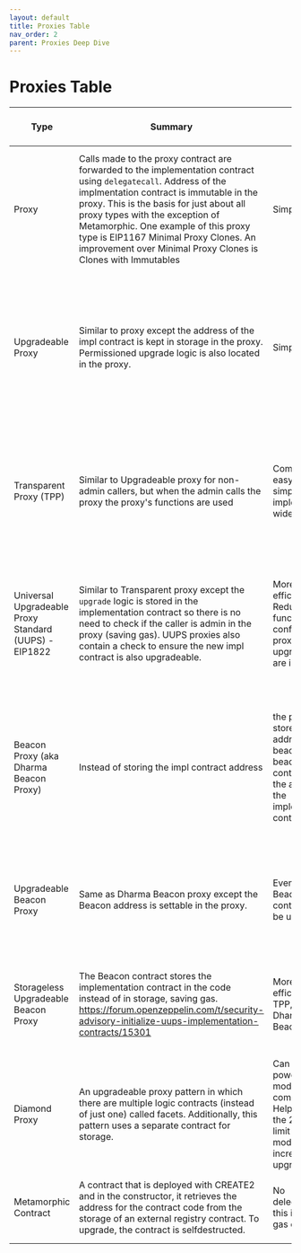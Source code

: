 ```yaml
---
layout: default
title: Proxies Table
nav_order: 2
parent: Proxies Deep Dive
---
```


# Proxies Table

| Type                                                  | Summary                                                                                                                                                                                                                                                                                                                                                                                        | Pros                                                                                                                      | Cons                                                                                                                                                                             | Gotchas                                                                                                                                                                                       | Who should implement                                                                                                  | Known Vulnerabilities                                                                                                                                                 | Upgradeable?                                                       | Can be made immutable?                                                                                |                                                                                 |
|-------------------------------------------------------|------------------------------------------------------------------------------------------------------------------------------------------------------------------------------------------------------------------------------------------------------------------------------------------------------------------------------------------------------------------------------------------------|---------------------------------------------------------------------------------------------------------------------------|----------------------------------------------------------------------------------------------------------------------------------------------------------------------------------|-----------------------------------------------------------------------------------------------------------------------------------------------------------------------------------------------|-----------------------------------------------------------------------------------------------------------------------|-----------------------------------------------------------------------------------------------------------------------------------------------------------------------|--------------------------------------------------------------------|-------------------------------------------------------------------------------------------------------|---------------------------------------------------------------------------------|
| Proxy                                                 | Calls made to the proxy contract are forwarded to the implementation contract using `delegatecall`.  Address of the implmentation contract is immutable in the proxy. This is the basis for just about all proxy types with the exception of Metamorphic.  One example of this proxy type is EIP1167 Minimal Proxy Clones.  An improvement over Minimal Proxy Clones is Clones with Immutables | Simple                                                                                                                    | Costs gas to do the delegate call                                                                                                                                                |                                                                                                                                                                                               | Shims to avoid deploying many of the same contract                                                                    | can deploy new shims that poijnt to an existing contract.  When there's a 1-1 relationship between proxy and impl contracts.                                          | delegatecall in impl, or selfdestruct in impl                      | No                                                                                                    | Yes, by design.                                                                 |
| Upgradeable Proxy                                     | Similar to proxy except the address of the impl contract is kept in storage in the proxy.  Permissioned upgrade logic is also located in the proxy.                                                                                                                                                                                                                                            | Simple.                                                                                                                   | Extra care is required for the upgrade logic (access control) as it resides in the implementation contract. Costs gas to do the delegate call, Vulnerable to function collisions | storage collisions can be avoided by eip1967 , admin != caller                                                                                                                                | Not widely used anymore.  There are better patterns.                                                                  | Function collision w proxy, storage colliosion, delegatecall in impl, or selfdestruct in impl                                                                         | Yes                                                                | Yes, by admin revoking ownership of the proxy.                                                        |                                                                                 |
| Transparent Proxy (TPP)                               | Similar to Upgradeable proxy for non-admin callers, but when the admin calls the proxy the proxy's functions are used                                                                                                                                                                                                                                                                          | Comparatively easy and simpler to implement; widely used                                                                  | Waste gas on delegatecall and checking storage to see if caller is admin                                                                                                         | storage collisions can be avoided by eip1967 , admin != caller, using a UUPS compliant implementation with a TransparentUpgradeableProxy might allow non-admins to perform upgrade operations | Still used for its simplicity especially when there is a 1:1 relationship between the proxy and impl contracts.       | function collision with proxy, delegatecall in impl, or selfdestruct in impl, storage slot collision w proxy,  uninitialize proxies, gas guzzler                      | Yes                                                                | Yes, by admin revoking ownership of the proxy.                                                        |                                                                                 |
| Universal Upgradeable Proxy Standard (UUPS) - EIP1822 | Similar to Transparent proxy except the `upgrade` logic is stored in the implementation contract so there is no need to check if the caller is admin in the proxy (saving gas). UUPS proxies also contain a check  to ensure the new impl contract is also upgradeable.                                                                                                                        | More gas efficient.  Reduces function conflicts w proxy since upgrade fns are in impl.                                    | Still havve overhead of delegate call                                                                                                                                            | storage collisions can be avoided by eip1967 , admin != caller                                                                                                                                | For a more gas efficient proxy and when there are many different proxy contracts pointing to the same implementation. | delegatecall in impl, or selfdestruct in impl, uninitialized proxy                                                                                                    | Yes                                                                | Yes by admin revoking ownership or by upgrading to an impl contract that does not contain impl logic. |                                                                                 |
| Beacon Proxy (aka Dharma Beacon Proxy)                | Instead of storing the impl contract address                                                                                                                                                                                                                                                                                                                                                   | the proxy stores the address of a beacon.  The beacon contract stores the address of the implementation contract.         | Can upgrade many different proxies pointing to the beacon.                                                                                                                       | Gas overhead of calling Beacon contract and getting the impl contract address from storage, as well as the delegate call                                                                      | storage collisions can be avoided by eip1967 , admin != caller                                                        | When more control is desired with more complex systems of upgradeability.  Sets of proxies can point to one beacon while other types can point to a different beacon. | delegatecall in impl, or selfdestruct in impl, uninitialized proxy | Yes                                                                                                   | Technically yes, but if the goal was immutability then choose a different type. |
| Upgradeable Beacon Proxy                              | Same as Dharma Beacon proxy except the Beacon address is settable in the proxy.                                                                                                                                                                                                                                                                                                                | Even the Beacon contract can be upgraded.                                                                                 | Complex.  Gas guzzler.                                                                                                                                                           | storage collisions can be avoided by eip1967 , admin != caller                                                                                                                                | Even more complex patterns can be used when the beacon address is also upgradable.                                    | delegatecall in impl, or selfdestruct in impl, uninitialized proxy                                                                                                    | Yes                                                                | Technically yes, but if the goal was immutability then choose a different type.                       |                                                                                 |
| Storageless Upgradeable Beacon Proxy                  | The Beacon contract stores the implementation contract in the code instead of in storage, saving gas. https://forum.openzeppelin.com/t/security-advisory-initialize-uups-implementation-contracts/15301                                                                                                                                                                                        | More gas efficient than TPP, UUPS, Dharma Beacon                                                                          | Complexity. Little to no adoption.                                                                                                                                               | The upgrade process involves self-destructing the beacon so there is a 1 block down time for the beacon.  As such a backup beacon is utilized.                                                | This is more of an experiment and there are no known implementations of this in the wild.                             | delegatecall in impl, or selfdestruct in impl, uninitialized proxy                                                                                                    | Yes                                                                | Technically yes, but if the goal was immutability then choose a different type.                       |                                                                                 |
| Diamond Proxy                                         | An upgradeable proxy pattern in which there are multiple logic contracts (instead of just one) called facets. Additionally, this pattern uses a separate contract for storage.                                                                                                                                                                                                                 | Can create powerful, modular combinations. Helps to battle the 24KB size limit via modularity; incremental upgradeability | Compexity.  Slow adoption.                                                                                                                                                       | More complex to implement and maintain; uses new terminologies that can be harder for newcomers to understand; as of this writing, not supported by tools like Etherscan                      | When you need the control and flexibility offered by having multiple logic contracts or separate storage.             | delegatecall in impl, or selfdestruct in impl, uninitialized proxy                                                                                                    | Yes                                                                | Yes                                                                                                   |                                                                                 |
| Metamorphic Contract                                  | A contract that is deployed with CREATE2 and in the constructor, it retrieves the address for the contract code from the storage of an external registry contract.  To upgrade, the contract is selfdestructed.                                                                                                                                                                                | No delegatecall so this is the most gas efficient.                                                                        | Complex, little adoption in the wild.                                                                                                                                            | The selfdestruct opcode may be removed in the future.                                                                                                                                         | Optimizooors, those who like living on the edge.                                                                      | ?                                                                                                                                                                     | Yes                                                                | Yes, by removing self destruct from the upgrade.                                                      |                                                                                 |
